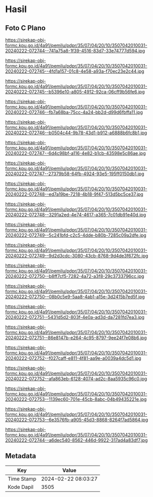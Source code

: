 # Hasil

## Foto C Plano

https://sirekap-obj-formc.kpu.go.id/4a91/pemilu/pdpr/35/07/04/20/10/3507042010031-20240222-072744--741a75a8-1f39-4516-83d7-33e74777d594.jpg

https://sirekap-obj-formc.kpu.go.id/4a91/pemilu/pdpr/35/07/04/20/10/3507042010031-20240222-072745--4fd1a157-01c8-4e58-a93a-f70ec23e2c44.jpg

https://sirekap-obj-formc.kpu.go.id/4a91/pemilu/pdpr/35/07/04/20/10/3507042010031-20240222-072745--b5396e10-a805-4912-92ca-06cff9b56fe6.jpg

https://sirekap-obj-formc.kpu.go.id/4a91/pemilu/pdpr/35/07/04/20/10/3507042010031-20240222-072746--fb7a68ba-75cc-4a24-bb2d-d99d6fbffa11.jpg

https://sirekap-obj-formc.kpu.go.id/4a91/pemilu/pdpr/35/07/04/20/10/3507042010031-20240222-072746--b0504c44-9b78-43d1-b912-a6888b6fc8b1.jpg

https://sirekap-obj-formc.kpu.go.id/4a91/pemilu/pdpr/35/07/04/20/10/3507042010031-20240222-072747--6d4c98bf-a116-4e82-b1cb-43598e5c86ae.jpg

https://sirekap-obj-formc.kpu.go.id/4a91/pemilu/pdpr/35/07/04/20/10/3507042010031-20240222-072747--27379b58-64fb-4924-93e5-195ff0150db1.jpg

https://sirekap-obj-formc.kpu.go.id/4a91/pemilu/pdpr/35/07/04/20/10/3507042010031-20240222-072748--ed7a19be-7218-4b18-9f47-513d5bc5ce37.jpg

https://sirekap-obj-formc.kpu.go.id/4a91/pemilu/pdpr/35/07/04/20/10/3507042010031-20240222-072748--3291a2ed-4e74-4617-a365-7c01db91e40d.jpg

https://sirekap-obj-formc.kpu.go.id/4a91/pemilu/pdpr/35/07/04/20/10/3507042010031-20240222-072749--5c241bfd-c2c5-4dde-b80b-7285c09a2dfe.jpg

https://sirekap-obj-formc.kpu.go.id/4a91/pemilu/pdpr/35/07/04/20/10/3507042010031-20240222-072749--9d2d3cdc-3080-43cb-8768-9d4de3f672fc.jpg

https://sirekap-obj-formc.kpu.go.id/4a91/pemilu/pdpr/35/07/04/20/10/3507042010031-20240222-072750--b8ff7cf5-7282-4a72-a3f8-29c3733796cc.jpg

https://sirekap-obj-formc.kpu.go.id/4a91/pemilu/pdpr/35/07/04/20/10/3507042010031-20240222-072750--08b0c5e9-5aa8-4ab1-a15e-3d2415b7ed5f.jpg

https://sirekap-obj-formc.kpu.go.id/4a91/pemilu/pdpr/35/07/04/20/10/3507042010031-20240222-072751--5431d5d2-803f-4e0a-ad3d-da7281fd7ea3.jpg

https://sirekap-obj-formc.kpu.go.id/4a91/pemilu/pdpr/35/07/04/20/10/3507042010031-20240222-072751--86e8147b-e264-4c95-8797-9ee24f7e08b6.jpg

https://sirekap-obj-formc.kpu.go.id/4a91/pemilu/pdpr/35/07/04/20/10/3507042010031-20240222-072752--f027caff-e811-4f81-aa9e-a0039a4dc5d1.jpg

https://sirekap-obj-formc.kpu.go.id/4a91/pemilu/pdpr/35/07/04/20/10/3507042010031-20240222-072752--afa863eb-6128-4074-ad2c-8aa5935c96c0.jpg

https://sirekap-obj-formc.kpu.go.id/4a91/pemilu/pdpr/35/07/04/20/10/3507042010031-20240222-072753--1139ec60-701e-45cb-8abc-04b49435221e.jpg

https://sirekap-obj-formc.kpu.go.id/4a91/pemilu/pdpr/35/07/04/20/10/3507042010031-20240222-072753--6e3576fb-a905-45d3-8868-8264f7ad5864.jpg

https://sirekap-obj-formc.kpu.go.id/4a91/pemilu/pdpr/35/07/04/20/10/3507042010031-20240222-072744--a6dec540-8562-446d-9922-317ad4a83df7.jpg


## Metadata

| Key        | Value               |
| ---------- | ------------------- |
| Time Stamp | 2024-02-22 08:03:27 |
| Kode Dapil | 3505                |



